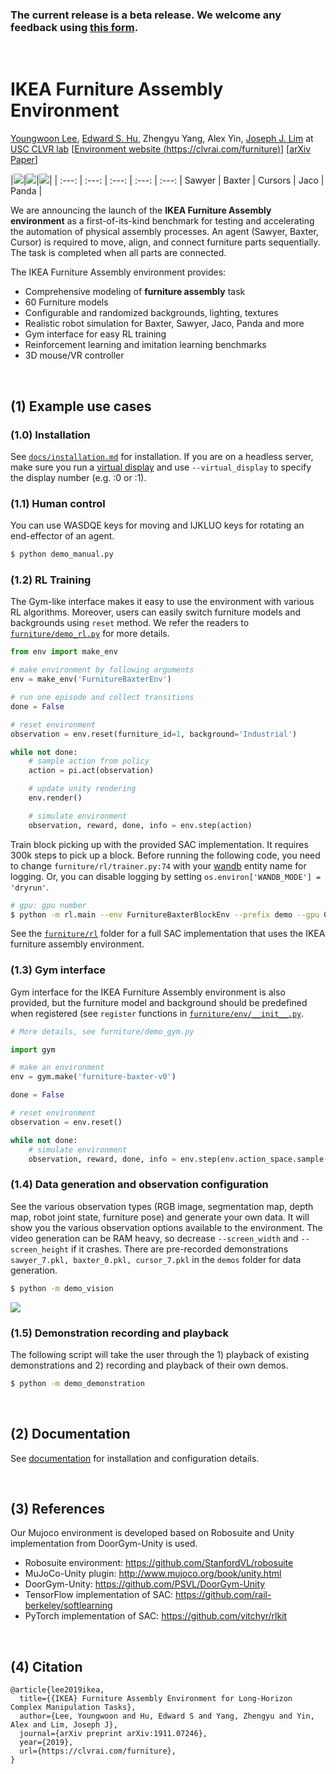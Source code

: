 ### The current release is a beta release. We welcome any feedback using [this form](https://forms.gle/596eDXmETHLFHD7w7).
<br>

# IKEA Furniture Assembly Environment
[Youngwoon Lee](https://youngwoon.github.io), [Edward S. Hu](https://www.edwardshu.com), Zhengyu Yang, Alex Yin, [Joseph J. Lim](https://clvrai.com) at [USC CLVR lab](https://clvrai.com)
[[Environment website (https://clvrai.com/furniture)](https://clvrai.com/furniture)]
[[arXiv Paper](https://arxiv.org/abs/1911.07246)]

|![](docs/img/agents/video_sawyer_swivel_chair.gif)|![](docs/img/agents/video_baxter_chair.gif)|![](docs/img/agents/video_cursor_round_table.gif)|
| :---: | :---: | :---: | :---: | :---:
| Sawyer | Baxter | Cursors | Jaco | Panda |


We are announcing the launch of the **IKEA Furniture Assembly environment** as a first-of-its-kind benchmark for testing and accelerating the automation of physical assembly processes.
An agent (Sawyer, Baxter, Cursor) is required to move, align, and connect furniture parts sequentially.
The task is completed when all parts are connected.


The IKEA Furniture Assembly environment provides:
- Comprehensive modeling of **furniture assembly** task
- 60 Furniture models
- Configurable and randomized backgrounds, lighting, textures
- Realistic robot simulation for Baxter, Sawyer, Jaco, Panda and more
- Gym interface for easy RL training
- Reinforcement learning and imitation learning benchmarks
- 3D mouse/VR controller

<br>

## (1) Example use cases

### (1.0) Installation
See [`docs/installation.md`](docs/installation.md) for installation.
If you are on a headless server, make sure you run a [virtual display](docs/installation.md#virtual-display) and use `--virtual_display` to specify the display number (e.g. :0 or :1).

### (1.1) Human control
You can use WASDQE keys for moving and IJKLUO keys for rotating an end-effector of an agent.
```bash
$ python demo_manual.py
```

### (1.2) RL Training
The Gym-like interface makes it easy to use the environment with various RL algorithms. Moreover, users can easily switch furniture models and backgrounds using `reset` method.
We refer the readers to [`furniture/demo_rl.py`](demo_rl.py) for more details.
```py
from env import make_env

# make environment by following arguments
env = make_env('FurnitureBaxterEnv')

# run one episode and collect transitions
done = False

# reset environment
observation = env.reset(furniture_id=1, background='Industrial')

while not done:
    # sample action from policy
    action = pi.act(observation)

    # update unity rendering
    env.render()

    # simulate environment
    observation, reward, done, info = env.step(action)
```

Train block picking up with the provided SAC implementation. It requires 300k steps to pick up a block.
Before running the following code, you need to change `furniture/rl/trainer.py:74` with your [wandb](https://wandb.com) entity name for logging. Or, you can disable logging by setting `os.environ['WANDB_MODE'] = 'dryrun'`.
```bash
# gpu: gpu number
$ python -m rl.main --env FurnitureBaxterBlockEnv --prefix demo --gpu 0 --reward_scale 3
```
See the [`furniture/rl`](rl) folder for a full SAC implementation that uses the IKEA furniture assembly environment.

### (1.3) Gym interface
Gym interface for the IKEA Furniture Assembly environment is also provided, but the furniture model and background should be predefined when registered (see `register` functions in [`furniture/env/__init__.py`](env/__init__.py).
```py
# More details, see furniture/demo_gym.py

import gym

# make an environment
env = gym.make('furniture-baxter-v0')

done = False

# reset environment
observation = env.reset()

while not done:
    # simulate environment
    observation, reward, done, info = env.step(env.action_space.sample())
```

### (1.4) Data generation and observation configuration
See the various observation types (RGB image, segmentation map, depth map,
robot joint state, furniture pose) and generate your own data.
It will show you the various observation options available
to the environment. The video generation can be RAM heavy, so
decrease `--screen_width` and `--screen_height` if it crashes.
There are pre-recorded demonstrations `sawyer_7.pkl, baxter_0.pkl, cursor_7.pkl` in the `demos` folder for
data generation.
```bash
$ python -m demo_vision
```
![](docs/img/readme/demo_vision.gif)

### (1.5) Demonstration recording and playback
The following script will take the user through the 1) playback of existing
demonstrations and 2) recording and playback of their own demos.
```bash
$ python -m demo_demonstration
```

<br>

## (2) Documentation
See [documentation](docs/readme.md) for installation and configuration details.

<br>

## (3) References
Our Mujoco environment is developed based on Robosuite and Unity implementation from DoorGym-Unity is used.

* Robosuite environment: https://github.com/StanfordVL/robosuite
* MuJoCo-Unity plugin: http://www.mujoco.org/book/unity.html
* DoorGym-Unity: https://github.com/PSVL/DoorGym-Unity
* TensorFlow implementation of SAC: https://github.com/rail-berkeley/softlearning
* PyTorch implementation of SAC: https://github.com/vitchyr/rlkit

<br>

## (4) Citation
```
@article{lee2019ikea,
  title={{IKEA} Furniture Assembly Environment for Long-Horizon Complex Manipulation Tasks},
  author={Lee, Youngwoon and Hu, Edward S and Yang, Zhengyu and Yin, Alex and Lim, Joseph J},
  journal={arXiv preprint arXiv:1911.07246},
  year={2019},
  url={https://clvrai.com/furniture},
}
```


